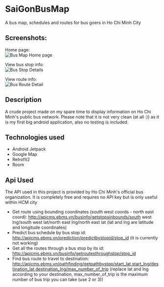# SaiGonBusMap
A bus map, schedules and routes for bus goers in Ho Chi Minh City

## Screenshots:

Home page:<br/>
![Bus Map Home page](https://original-bucket-2012.s3-ap-southeast-1.amazonaws.com/Home+Page.png)

View bus stop info:<br/>
![Bus Stop Details](https://original-bucket-2012.s3-ap-southeast-1.amazonaws.com/Bus+Stop+Details.png)

View route info:<br/>
![Bus Route Detail](https://original-bucket-2012.s3-ap-southeast-1.amazonaws.com/Route+Details+-+Statistics.png)

## Description
A crude project made on my spare time to display information on Ho Chi Minh's public bus network. Please note that it is not very clean (at all :)) as it is my first big android application, also no testing is included.

## Technologies used
* Android Jetpack
* Google Map
* Retrofit2
* Room

## Api Used
The API used in this project is provided by Ho Chi Minh's official bus organization. It is completely free and requires no API key but is only useful within HCM city
* Get route using bounding coordinates (south west coords - north east coord): http://apicms.ebms.vn/businfo/getstopsinbounds/south west lng/south west lat/north east lng/north east lat (lat and lng are latitude and longitude coordinates)
* Predict bus schedule by bus stop id: http://apicms.ebms.vn/prediction/predictbystopid/stop_id (it is currently not working)
* Get all the routes through a bus stop by its id: http://apicms.ebms.vn/businfo/getroutesthroughstop/stop_id
* Find bus route to travel to destination: http://apicms.ebms.vn/pathfinding/getpathbystop/start_lat,start_lng/destination_lat,destination_lng/max_number_of_trip (replace lat and lng according to your destination, max_number_of_trip is the maximum number of bus trip you can take (use 2 or 3))
